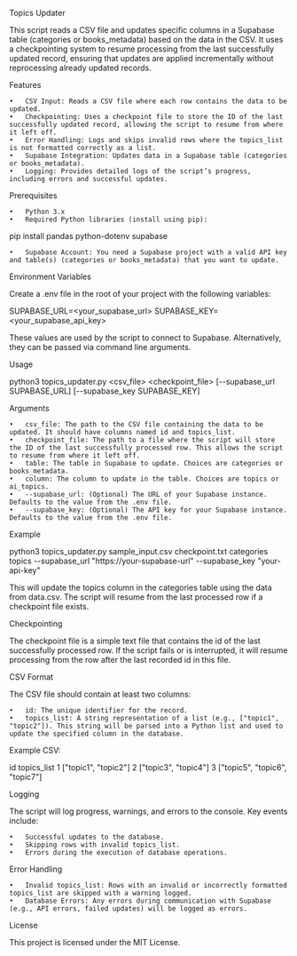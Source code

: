 Topics Updater

This script reads a CSV file and updates specific columns in a Supabase table (categories or books_metadata) based on the data in the CSV. It uses a checkpointing system to resume processing from the last successfully updated record, ensuring that updates are applied incrementally without reprocessing already updated records.

Features

	•	CSV Input: Reads a CSV file where each row contains the data to be updated.
	•	Checkpointing: Uses a checkpoint file to store the ID of the last successfully updated record, allowing the script to resume from where it left off.
	•	Error Handling: Logs and skips invalid rows where the topics_list is not formatted correctly as a list.
	•	Supabase Integration: Updates data in a Supabase table (categories or books_metadata).
	•	Logging: Provides detailed logs of the script’s progress, including errors and successful updates.

Prerequisites

	•	Python 3.x
	•	Required Python libraries (install using pip):

pip install pandas python-dotenv supabase

	•	Supabase Account: You need a Supabase project with a valid API key and table(s) (categories or books_metadata) that you want to update.

Environment Variables

Create a .env file in the root of your project with the following variables:

SUPABASE_URL=<your_supabase_url>
SUPABASE_KEY=<your_supabase_api_key>

These values are used by the script to connect to Supabase. Alternatively, they can be passed via command line arguments.

Usage

python3 topics_updater.py <csv_file> <checkpoint_file> <table> <column> [--supabase_url SUPABASE_URL] [--supabase_key SUPABASE_KEY]

Arguments

	•	csv_file: The path to the CSV file containing the data to be updated. It should have columns named id and topics_list.
	•	checkpoint_file: The path to a file where the script will store the ID of the last successfully processed row. This allows the script to resume from where it left off.
	•	table: The table in Supabase to update. Choices are categories or books_metadata.
	•	column: The column to update in the table. Choices are topics or ai_topics.
	•	--supabase_url: (Optional) The URL of your Supabase instance. Defaults to the value from the .env file.
	•	--supabase_key: (Optional) The API key for your Supabase instance. Defaults to the value from the .env file.

Example

python3 topics_updater.py sample_input.csv checkpoint.txt categories topics --supabase_url "https://your-supabase-url" --supabase_key "your-api-key"

This will update the topics column in the categories table using the data from data.csv. The script will resume from the last processed row if a checkpoint file exists.

Checkpointing

The checkpoint file is a simple text file that contains the id of the last successfully processed row. If the script fails or is interrupted, it will resume processing from the row after the last recorded id in this file.

CSV Format

The CSV file should contain at least two columns:

	•	id: The unique identifier for the record.
	•	topics_list: A string representation of a list (e.g., ["topic1", "topic2"]). This string will be parsed into a Python list and used to update the specified column in the database.

Example CSV:

id	topics_list
1	["topic1", "topic2"]
2	["topic3", "topic4"]
3	["topic5", "topic6", "topic7"]

Logging

The script will log progress, warnings, and errors to the console. Key events include:

	•	Successful updates to the database.
	•	Skipping rows with invalid topics_list.
	•	Errors during the execution of database operations.

Error Handling

	•	Invalid topics_list: Rows with an invalid or incorrectly formatted topics_list are skipped with a warning logged.
	•	Database Errors: Any errors during communication with Supabase (e.g., API errors, failed updates) will be logged as errors.

License

This project is licensed under the MIT License.